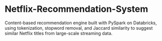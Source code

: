 # Netflix-Recommendation-System
Content-based recommendation engine built with PySpark on Databricks, using tokenization, stopword removal, and Jaccard similarity to suggest similar Netflix titles from large-scale streaming data.
